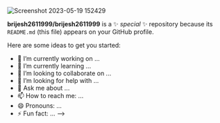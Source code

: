 ![Screenshot 2023-05-19 152429](https://github.com/brijesh2611999/brijesh2611999/assets/123811248/d18736da-a8fc-405d-9249-a94ac4d09968)


**brijesh2611999/brijesh2611999** is a ✨ _special_ ✨ repository because its `README.md` (this file) appears on your GitHub profile.

Here are some ideas to get you started:

- 🔭 I’m currently working on ...
- 🌱 I’m currently learning ...
- 👯 I’m looking to collaborate on ...
- 🤔 I’m looking for help with ...
- 💬 Ask me about ...
- 📫 How to reach me: ...
- 😄 Pronouns: ...
- ⚡ Fun fact: ...
-->
